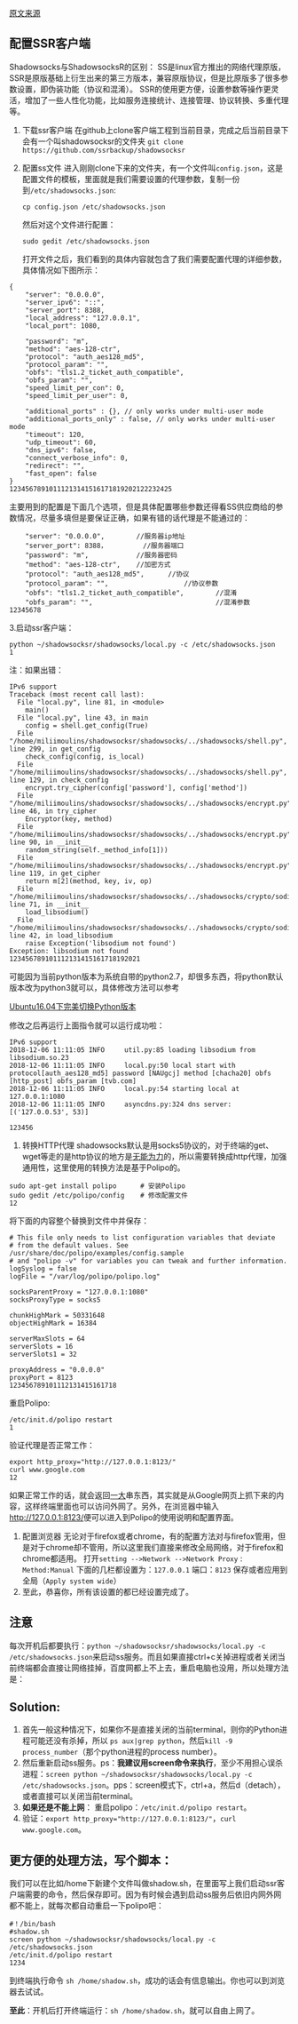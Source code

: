 [原文来源](https://blog.csdn.net/m0_37536414/article/details/84850078)

## 配置SSR客户端

Shadowsocks与ShadowsocksR的区别：
SS是linux官方推出的网络代理原版，SSR是原版基础上衍生出来的第三方版本，兼容原版协议，但是比原版多了很多参数设置，即伪装功能（协议和混淆）。
SSR的使用更方便，设置参数等操作更灵活，增加了一些人性化功能，比如服务连接统计、连接管理、协议转换、多重代理等。

1. 下载ssr客户端
   在github上clone客户端工程到当前目录，完成之后当前目录下会有一个叫shadowsocksr的文件夹
   `git clone https://github.com/ssrbackup/shadowsocksr`

2. 配置ss文件
   进入刚刚clone下来的文件夹，有一个文件叫`config.json`，这是配置文件的模板，里面就是我们需要设置的代理参数，复制一份到`/etc/shadowsocks.json`:

   `cp config.json /etc/shadowsocks.json`

   然后对这个文件进行配置：

   `sudo gedit /etc/shadowsocks.json`

   打开文件之后，我们看到的具体内容就包含了我们需要配置代理的详细参数，具体情况如下图所示：

```
{
    "server": "0.0.0.0",
    "server_ipv6": "::",
    "server_port": 8388,
    "local_address": "127.0.0.1",
    "local_port": 1080,

    "password": "m",
    "method": "aes-128-ctr",
    "protocol": "auth_aes128_md5",
    "protocol_param": "",
    "obfs": "tls1.2_ticket_auth_compatible",
    "obfs_param": "",
    "speed_limit_per_con": 0,
    "speed_limit_per_user": 0,

    "additional_ports" : {}, // only works under multi-user mode
    "additional_ports_only" : false, // only works under multi-user mode
    "timeout": 120,
    "udp_timeout": 60,
    "dns_ipv6": false,
    "connect_verbose_info": 0,
    "redirect": "",
    "fast_open": false
}
12345678910111213141516171819202122232425
```

主要用到的配置是下面几个选项，但是具体配置哪些参数还得看SS供应商给的参数情况，尽量多填但是要保证正确，如果有错的话代理是不能通过的：

```
 	"server": "0.0.0.0",		//服务器ip地址
 	"server_port": 8388，		 //服务器端口
 	"password": "m",			//服务器密码
 	"method": "aes-128-ctr",	//加密方式
 	"protocol": "auth_aes128_md5",		//协议
 	"protocol_param": "",					//协议参数
 	"obfs": "tls1.2_ticket_auth_compatible",		//混淆
 	"obfs_param": "",								//混淆参数
12345678
```

3.启动ssr客户端：

```
python ~/shadowsocksr/shadowsocks/local.py -c /etc/shadowsocks.json        
1
```

注：如果出错：

```
IPv6 support
Traceback (most recent call last):
  File "local.py", line 81, in <module>
    main()
  File "local.py", line 43, in main
    config = shell.get_config(True)
  File "/home/miliimoulins/shadowsocksr/shadowsocks/../shadowsocks/shell.py", line 299, in get_config
    check_config(config, is_local)
  File "/home/miliimoulins/shadowsocksr/shadowsocks/../shadowsocks/shell.py", line 129, in check_config
    encrypt.try_cipher(config['password'], config['method'])
  File "/home/miliimoulins/shadowsocksr/shadowsocks/../shadowsocks/encrypt.py", line 46, in try_cipher
    Encryptor(key, method)
  File "/home/miliimoulins/shadowsocksr/shadowsocks/../shadowsocks/encrypt.py", line 90, in __init__
    random_string(self._method_info[1]))
  File "/home/miliimoulins/shadowsocksr/shadowsocks/../shadowsocks/encrypt.py", line 119, in get_cipher
    return m[2](method, key, iv, op)
  File "/home/miliimoulins/shadowsocksr/shadowsocks/../shadowsocks/crypto/sodium.py", line 71, in __init__
    load_libsodium()
  File "/home/miliimoulins/shadowsocksr/shadowsocks/../shadowsocks/crypto/sodium.py", line 42, in load_libsodium
    raise Exception('libsodium not found')
Exception: libsodium not found
123456789101112131415161718192021
```

可能因为当前python版本为系统自带的python2.7，却很多东西，将python默认版本改为python3就可以，具体修改方法可以参考

[Ubuntu16.04下完美切换Python版本](https://blog.csdn.net/beijiu5854/article/details/77897767)

修改之后再运行上面指令就可以运行成功啦：

```
IPv6 support
2018-12-06 11:11:05 INFO     util.py:85 loading libsodium from libsodium.so.23
2018-12-06 11:11:05 INFO     local.py:50 local start with protocol[auth_aes128_md5] password [NAUgcj] method [chacha20] obfs [http_post] obfs_param [tvb.com]
2018-12-06 11:11:05 INFO     local.py:54 starting local at 127.0.0.1:1080
2018-12-06 11:11:05 INFO     asyncdns.py:324 dns server: [('127.0.0.53', 53)]

123456
```

1. 转换HTTP代理
   shadowsocks默认是用socks5协议的，对于终端的get、wget等走的是http协议的地方是[无能为力](https://www.baidu.com/s?wd=%E6%97%A0%E8%83%BD%E4%B8%BA%E5%8A%9B&tn=24004469_oem_dg&rsv_dl=gh_pl_sl_csd)的，所以需要转换成http代理，加强通用性，这里使用的转换方法是基于Polipo的。

```
sudo apt-get install polipo      # 安装Polipo
sudo gedit /etc/polipo/config    # 修改配置文件
12
```

将下面的内容整个替换到文件中并保存：

```
# This file only needs to list configuration variables that deviate
# from the default values. See /usr/share/doc/polipo/examples/config.sample
# and "polipo -v" for variables you can tweak and further information.
logSyslog = false
logFile = "/var/log/polipo/polipo.log"

socksParentProxy = "127.0.0.1:1080"
socksProxyType = socks5

chunkHighMark = 50331648
objectHighMark = 16384

serverMaxSlots = 64
serverSlots = 16
serverSlots1 = 32

proxyAddress = "0.0.0.0"
proxyPort = 8123
123456789101112131415161718
```

重启Polipo:

```
/etc/init.d/polipo restart
1
```

验证代理是否正常工作：

```
export http_proxy="http://127.0.0.1:8123/"
curl www.google.com
12
```

如果正常工作的话，就会返回[一大](https://www.baidu.com/s?wd=%E4%B8%80%E5%A4%A7&tn=24004469_oem_dg&rsv_dl=gh_pl_sl_csd)串东西，其实就是从Google网页上抓下来的内容，这样终端里面也可以访问外网了。另外，在浏览器中输入<http://127.0.0.1:8123/>便可以进入到Polipo的使用说明和配置界面。

1. 配置浏览器
   无论对于firefox或者chrome，有的配置方法对与firefox管用，但是对于chrome却不管用，所以这里我们直接来修改全局网络，对于firefox和chrome都适用。
   打开`setting -->Network -->Network Proxy` : `Method:Manual`
   下面的几栏都设置为：`127.0.0.1` 端口：`8123` 保存或者应用到全局（`Apply system wide`）
2. 至此，恭喜你，所有该设置的都已经设置完成了。

## 注意

每次开机后都要执行：`python ~/shadowsocksr/shadowsocks/local.py -c /etc/shadowsocks.json`来启动ss服务。而且如果直接ctrl+c关掉进程或者关闭当前终端都会直接让网络挂掉，百度网都上不上去，重启电脑也没用，所以处理方法是：

## Solution:

1. 首先一般这种情况下，如果你不是直接关闭的当前terminal，则你的Python进程可能还没有杀掉，所以 `ps aux|grep python`，然后`kill -9 process_number`（那个python进程的process number）。
2. 然后重新启动ss服务。ps：**我建议用screen命令来执行**，至少不用担心误杀进程：`screen python ~/shadowsocksr/shadowsocks/local.py -c /etc/shadowsocks.json`。pps：screen模式下，ctrl+a，然后d（detach），或者直接可以关闭当前terminal。
3. **如果还是不能上网**： 重启polipo：`/etc/init.d/polipo restart`。
4. 验证：`export http_proxy="http://127.0.0.1:8123/"`，`curl www.google.com`。

## 更方便的处理方法，写个脚本：

我们可以在比如/home下新建个文件叫做shadow.sh，在里面写上我们启动ssr客户端需要的命令，然后保存即可。因为有时候会遇到启动ss服务后依旧内网外网都不能上，就每次都自动重启一下polipo吧：

```
#！/bin/bash
#shadow.sh
screen python ~/shadowsocksr/shadowsocks/local.py -c /etc/shadowsocks.json
/etc/init.d/polipo restart
1234
```

到终端执行命令 `sh /home/shadow.sh`，成功的话会有信息输出。你也可以到浏览器去试试。

**至此**：开机后打开终端运行：`sh /home/shadow.sh`，就可以自由上网了。


